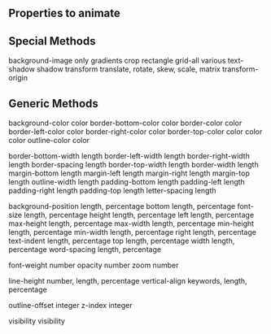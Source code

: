 Properties to animate
---------------------

Special Methods
---------------

  background-image      only gradients
  crop                  rectangle
  grid-all              various
  text-shadow           shadow
  transform             translate, rotate, skew, scale, matrix
  transform-origin      

Generic Methods
---------------

  background-color      color
  border-bottom-color   color
  border-color          color
  border-left-color     color
  border-right-color    color
  border-top-color      color
  color                 color
  outline-color         color

  border-bottom-width   length
  border-left-width     length
  border-right-width    length
  border-spacing        length
  border-top-width      length
  border-width          length
  margin-bottom         length
  margin-left           length
  margin-right          length
  margin-top            length
  outline-width         length
  padding-bottom        length
  padding-left          length
  padding-right         length
  padding-top           length
  letter-spacing        length

  background-position   length, percentage
  bottom                length, percentage
  font-size             length, percentage
  height                length, percentage
  left                  length, percentage
  max-height            length, percentage
  max-width             length, percentage
  min-height            length, percentage
  min-width             length, percentage
  right                 length, percentage
  text-indent           length, percentage
  top                   length, percentage
  width                 length, percentage
  word-spacing          length, percentage

  font-weight           number
  opacity               number
  zoom                  number

  line-height           number, length, percentage
  vertical-align        keywords, length, percentage

  outline-offset        integer
  z-index               integer

  visibility            visibility
